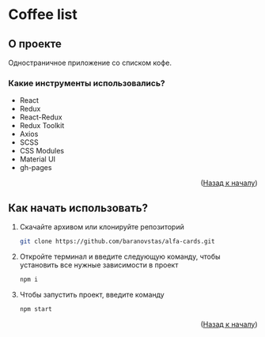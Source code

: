 <div id="top"></div>

# Coffee list

<!-- Ссылка на приложение - [https://baranovstas.github.io/alfa-cards/](https://baranovstas.github.io/alfa-cards/) -->

## О проекте

Одностраничное приложение со списком кофе.

### Какие инструменты использовались?

- React
- Redux
- React-Redux
- Redux Toolkit
- Axios
- SCSS
- CSS Modules
- Material UI
- gh-pages

<p align="right">(<a href="#top">Назад к началу</a>)</p>

## Как начать использовать?

1. Скачайте архивом или клонируйте репозиторий
   ```sh
   git clone https://github.com/baranovstas/alfa-cards.git
   ```
2. Откройте терминал и введите следующую команду, чтобы установить все нужные зависимости в проект
   ```sh
   npm i
   ```
3. Чтобы запустить проект, введите команду
   ```sh
   npm start
   ```

<p align="right">(<a href="#top">Назад к началу</a>)</p>
